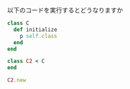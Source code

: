 以下のコードを実行するとどうなりますか
```ruby
class C
  def initialize
    p self.class
  end
end

class C2 < C
end

C2.new
```
